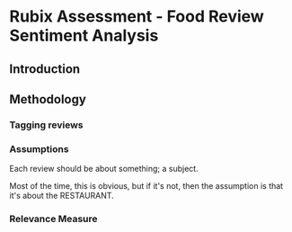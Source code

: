 # Rubix Assessment - Food Review Sentiment Analysis

## Introduction

## Methodology

### Tagging reviews


### Assumptions

Each review should be about something; a subject.

Most of the time, this is obvious, but if it's not, 
then the assumption is that it's about the RESTAURANT.

### Relevance Measure

